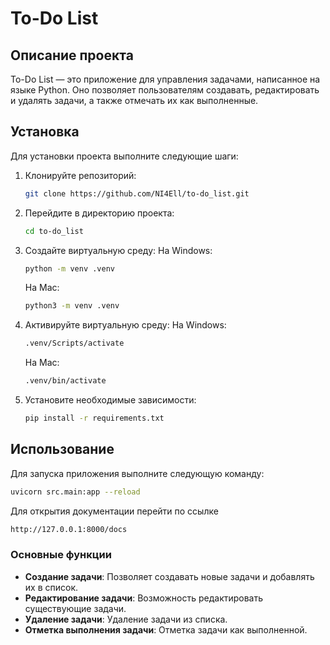# To-Do List

## Описание проекта
To-Do List — это приложение для управления задачами, написанное на языке Python. Оно позволяет пользователям создавать, редактировать и удалять задачи, а также отмечать их как выполненные.

## Установка
Для установки проекта выполните следующие шаги:

1. Клонируйте репозиторий:
    ```bash
    git clone https://github.com/NI4Ell/to-do_list.git
    ```

2. Перейдите в директорию проекта:
    ```bash
    cd to-do_list
    ```
3. Создайте виртуальную среду:
   На Windows:
    ```bash
    python -m venv .venv
    ```
   На Mac:
    ```bash
    python3 -m venv .venv
    ```

5. Активируйте виртуальную среду:
    На Windows:
    ```bash
    .venv/Scripts/activate
    ```
    На Mac:
    ```bash
    .venv/bin/activate
    ```

5. Установите необходимые зависимости:
    ```bash
    pip install -r requirements.txt
    ```

## Использование
Для запуска приложения выполните следующую команду:

```bash
uvicorn src.main:app --reload
```
Для открытия документации перейти по ссылке
```bash
http://127.0.0.1:8000/docs
```

### Основные функции
- **Создание задачи**: Позволяет создавать новые задачи и добавлять их в список.
- **Редактирование задачи**: Возможность редактировать существующие задачи.
- **Удаление задачи**: Удаление задачи из списка.
- **Отметка выполнения задачи**: Отметка задачи как выполненной.

